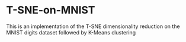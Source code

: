 # T-SNE-on-MNIST

This is an implementation of the T-SNE dimensionality reduction on the MNIST digits dataset followed by K-Means clustering
